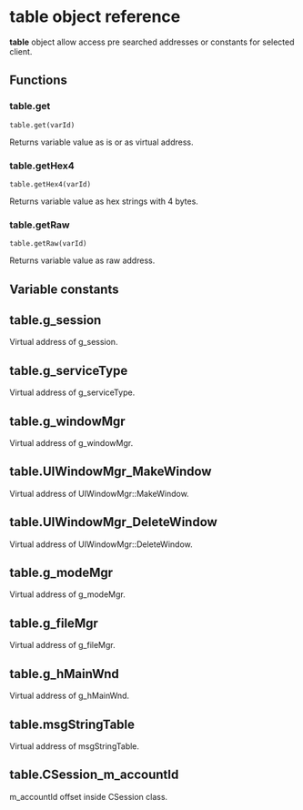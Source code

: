 # **table** object reference

**table** object allow access pre searched addresses or constants for selected client.

## Functions

### table.get

``table.get(varId)``

Returns variable value as is or as virtual address.

### table.getHex4

``table.getHex4(varId)``

Returns variable value as hex strings with 4 bytes.

### table.getRaw

``table.getRaw(varId)``

Returns variable value as raw address.

## Variable constants

## table.g_session

Virtual address of g_session.

## table.g_serviceType

Virtual address of g_serviceType.

## table.g_windowMgr

Virtual address of g_windowMgr.

## table.UIWindowMgr_MakeWindow

Virtual address of UIWindowMgr::MakeWindow.

## table.UIWindowMgr_DeleteWindow

Virtual address of UIWindowMgr::DeleteWindow.

## table.g_modeMgr

Virtual address of g_modeMgr.

## table.g_fileMgr

Virtual address of g_fileMgr.

## table.g_hMainWnd

Virtual address of g_hMainWnd.

## table.msgStringTable

Virtual address of msgStringTable.

## table.CSession_m_accountId

m_accountId offset inside CSession class.
